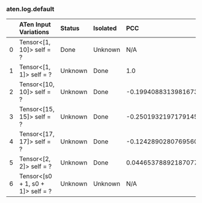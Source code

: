### aten.log.default
|    | ATen Input Variations             | Status   | Isolated   | PCC                  | Host   |
|---:|:----------------------------------|:---------|:-----------|:---------------------|:-------|
|  0 | Tensor<[1, 10]> self = ?          | Done     | Unknown    | N/A                  | N/A    |
|  1 | Tensor<[1, 1]> self = ?           | Unknown  | Done       | 1.0                  | 0      |
|  2 | Tensor<[10, 10]> self = ?         | Unknown  | Done       | -0.19940883139816737 | 0      |
|  3 | Tensor<[15, 15]> self = ?         | Unknown  | Done       | -0.25019321971791453 | 0      |
|  4 | Tensor<[17, 17]> self = ?         | Unknown  | Done       | -0.12428902807695606 | 0      |
|  5 | Tensor<[2, 2]> self = ?           | Unknown  | Done       | 0.044653788921870774 | 0      |
|  6 | Tensor<[s0 + 1, s0 + 1]> self = ? | Unknown  | Unknown    | N/A                  | N/A    |

